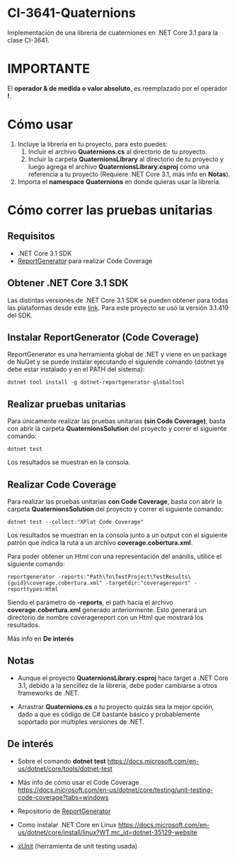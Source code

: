 # CI-3641-Quaternions
Implementación de una librería de cuaterniones en .NET Core 3.1 para la clase CI-3641.

# IMPORTANTE
El **operador & de medida o valor absoluto**, es reemplazado por el operador **!**.

# Cómo usar

1. Incluye la librería en tu proyecto, para esto puedes:
	1. Incluir el archivo **Quaternions.cs** al directorio de tu proyecto.
	2. Incluir la carpeta **QuaternionsLibrary** al directorio de tu proyecto y luego agrega el archivo **QuaternionsLibrary.csproj** como una referencia a tu proyecto (Requiere .NET Core 3.1, más info en **Notas**).
2. Importa el **namespace Quaternions** en donde quieras usar la librería.

# Cómo correr las pruebas unitarias
##  Requisitos
- .NET Core 3.1 SDK
- [ReportGenerator](https://github.com/danielpalme/ReportGenerator "ReportGenerator") para realizar Code Coverage

## Obtener .NET Core 3.1 SDK
Las distintas versiones de .NET Core 3.1 SDK se pueden obtener para todas las plataformas desde este [link](https://dotnet.microsoft.com/en-us/download/dotnet/3.1 "link"). Para este proyecto se usó la versión 3.1.419 del SDK.

## Instalar ReportGenerator (Code Coverage)
ReportGenerator es una herramienta global de .NET y viene en un package de NuGet y se puede instalar ejecutando el siguiende comando (dotnet ya debe estar instalado y en el PATH del sistema):

	dotnet tool install -g dotnet-reportgenerator-globaltool

## Realizar pruebas unitarias
Para únicamente realizar las pruebas unitarias **(sin Code Coverage)**, basta con abrir la carpeta **QuaternionsSolution** del proyecto y correr el siguiente comando:

	dotnet test

Los resultados se muestran en la consola.

## Realizar Code Coverage
Para realizar las pruebas unitarias **con Code Coverage**, basta con abrir la carpeta **QuaternionsSolution** del proyecto y correr el siguiente comando:

	dotnet test --collect:"XPlat Code Coverage"

Los resultados se muestran en la consola junto a un output con el siguiente patrón que indica la ruta a un archivo **coverage.cobertura.xml**.

Para poder obtener un Html con una representación del anánilis, utilice el siguiente comando:

	reportgenerator -reports:"Path\To\TestProject\TestResults\{guid}\coverage.cobertura.xml" -targetdir:"coveragereport" -reporttypes:Html

Siendo el parámetro de **-reports**, el path hacia el archivo **coverage.cobertura.xml** generado anteriormente. Esto generará un directorio de nombre coveragereport con un Html que mostrará los resultados. 

Más info en **De interés**

## Notas
- Aunque el proyecto **QuaternionsLibrary.csproj** hace target a .NET Core 3.1, debido a la sencillez de la librería, debe poder cambiarse a otros frameworks de .NET.

- Arrastrar **Quaternions.cs** a tu proyecto quizás sea la mejor opción, dado a que es código de C# bastante básico y probablemente soportado por múltiples versiones de .NET.

## De interés
- Sobre el comando **dotnet test** https://docs.microsoft.com/en-us/dotnet/core/tools/dotnet-test

- Más info de cómo usar el Code Coverage https://docs.microsoft.com/en-us/dotnet/core/testing/unit-testing-code-coverage?tabs=windows

- Repositorio de [ReportGenerator](https://github.com/danielpalme/ReportGenerator "ReportGenerator")

- Como instalar .NET Core en Linux https://docs.microsoft.com/en-us/dotnet/core/install/linux?WT.mc_id=dotnet-35129-website

- [xUnit](https://xunit.net "xUnit") (herramienta de unit testing usada)
